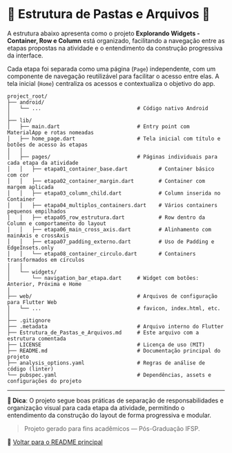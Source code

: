 # 📁 Estrutura de Pastas e Arquivos 📁

A estrutura abaixo apresenta como o projeto **Explorando Widgets - Container, Row e Column** está organizado, facilitando a navegação entre as etapas propostas na atividade e o entendimento da construção progressiva da interface.

Cada etapa foi separada como uma página (`Page`) independente, com um componente de navegação reutilizável para facilitar o acesso entre elas. A tela inicial (`Home`) centraliza os acessos e contextualiza o objetivo do app.

```plaintext
project_root/
├── android/
│   └── ...                               # Código nativo Android
│
├── lib/
│   ├── main.dart                         # Entry point com MaterialApp e rotas nomeadas
│   ├── home_page.dart                    # Tela inicial com título e botões de acesso às etapas
│   │
│   ├── pages/                            # Páginas individuais para cada etapa da atividade
│   │   ├── etapa01_container_base.dart          # Container básico com cor
│   │   ├── etapa02_container_margin.dart        # Container com margem aplicada
│   │   ├── etapa03_column_child.dart            # Column inserida no Container
│   │   ├── etapa04_multiplos_containers.dart    # Vários containers pequenos empilhados
│   │   ├── etapa05_row_estrutura.dart           # Row dentro da Column e comportamento do layout
│   │   ├── etapa06_main_cross_axis.dart         # Alinhamento com mainAxis e crossAxis
│   │   ├── etapa07_padding_externo.dart         # Uso de Padding e EdgeInsets.only
│   │   └── etapa08_container_circulo.dart       # Containers transformados em círculos
│   │
│   └── widgets/
│       └── navigation_bar_etapa.dart     # Widget com botões: Anterior, Próxima e Home
│
├── web/                                  # Arquivos de configuração para Flutter Web
│   └── ...                               # favicon, index.html, etc.
│
├── .gitignore
├── .metadata                             # Arquivo interno do Flutter
├── Estrutura_de_Pastas_e_Arquivos.md     # Este arquivo com a estrutura comentada
├── LICENSE                               # Licença de uso (MIT)
├── README.md                             # Documentação principal do projeto
├── analysis_options.yaml                 # Regras de análise de código (linter)
└── pubspec.yaml                          # Dependências, assets e configurações do projeto
```

---

**🧠 Dica**: O projeto segue boas práticas de separação de responsabilidades e organização visual para cada etapa da atividade, permitindo o entendimento da construção do layout de forma progressiva e modular.

> Projeto gerado para fins acadêmicos — Pós-Graduação IFSP.

📄 [Voltar para o README principal](./README.md)
